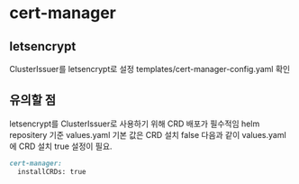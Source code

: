 # cert-manager


## letsencrypt
ClusterIssuer를 letsencrypt로 설정
templates/cert-manager-config.yaml 확인

## 유의할 점
letsencrypt를 ClusterIssuer로 사용하기 위해 CRD 배포가 필수적임
helm repositery 기준 values.yaml 기본 값은 CRD 설치 false
다음과 같이 values.yaml에 CRD 설치 true 설정이 필요.
```md
cert-manager:
  installCRDs: true
```
